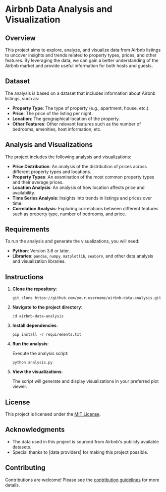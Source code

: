 # Airbnb Data Analysis and Visualization

## Overview

This project aims to explore, analyze, and visualize data from Airbnb listings to uncover insights and trends related to property types, prices, and other features. By leveraging the data, we can gain a better understanding of the Airbnb market and provide useful information for both hosts and guests.

## Dataset

The analysis is based on a dataset that includes information about Airbnb listings, such as:

- **Property Type**: The type of property (e.g., apartment, house, etc.).
- **Price**: The price of the listing per night.
- **Location**: The geographical location of the property.
- **Other Features**: Other relevant features such as the number of bedrooms, amenities, host information, etc.

## Analysis and Visualizations

The project includes the following analysis and visualizations:

- **Price Distribution**: An analysis of the distribution of prices across different property types and locations.
- **Property Types**: An examination of the most common property types and their average prices.
- **Location Analysis**: An analysis of how location affects price and availability.
- **Time Series Analysis**: Insights into trends in listings and prices over time.
- **Correlation Analysis**: Exploring correlations between different features such as property type, number of bedrooms, and price.

## Requirements

To run the analysis and generate the visualizations, you will need:

- **Python**: Version 3.6 or later.
- **Libraries**: `pandas`, `numpy`, `matplotlib`, `seaborn`, and other data analysis and visualization libraries.

## Instructions

1. **Clone the repository**:

    ```shell
    git clone https://github.com/your-username/airbnb-data-analysis.git
    ```

2. **Navigate to the project directory**:

    ```shell
    cd airbnb-data-analysis
    ```

3. **Install dependencies**:

    ```shell
    pip install -r requirements.txt
    ```

4. **Run the analysis**:

    Execute the analysis script:

    ```shell
    python analysis.py
    ```

5. **View the visualizations**:

    The script will generate and display visualizations in your preferred plot viewer.

## License

This project is licensed under the [MIT License](LICENSE).

## Acknowledgments

- The data used in this project is sourced from Airbnb's publicly available datasets.
- Special thanks to [data providers] for making this project possible.

## Contributing

Contributions are welcome! Please see the [contribution guidelines](CONTRIBUTING.md) for more details.
